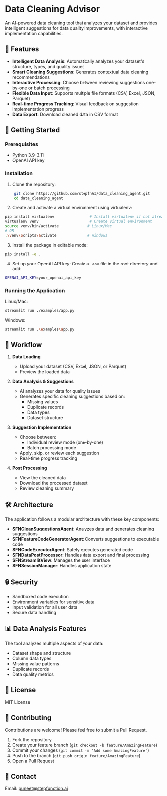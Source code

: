 # Data Cleaning Advisor

An AI-powered data cleaning tool that analyzes your dataset and provides intelligent suggestions for data quality improvements, with interactive implementation capabilities.

## 🌟 Features

- **Intelligent Data Analysis**: Automatically analyzes your dataset's structure, types, and quality issues
- **Smart Cleaning Suggestions**: Generates contextual data cleaning recommendations
- **Interactive Processing**: Choose between reviewing suggestions one-by-one or batch processing
- **Flexible Data Input**: Supports multiple file formats (CSV, Excel, JSON, Parquet)
- **Real-time Progress Tracking**: Visual feedback on suggestion implementation progress
- **Data Export**: Download cleaned data in CSV format

## 🚀 Getting Started

### Prerequisites

- Python 3.9-3.11
- OpenAI API key

### Installation

1. Clone the repository:

```bash
    git clone https://github.com/stepfnAI/data_cleaning_agent.git
    cd data_cleaning_agent
```

2. Create and activate a virtual environment using virtualenv:

```bash
pip install virtualenv                # Install virtualenv if not already installed
virtualenv venv                       # Create virtual environment
source venv/bin/activate             # Linux/Mac
# OR
.\venv\Scripts\activate              # Windows
```

3. Install the package in editable mode:

```bash
pip install -e .
```

4. Set up your OpenAI API key:
Create a `.env` file in the root directory and add:
```bash
OPENAI_API_KEY=your_openai_api_key
```

### Running the Application

Linux/Mac:
```bash
streamlit run ./examples/app.py
```

Windows:
```bash
streamlit run .\examples\app.py
```

## 🔄 Workflow

1. **Data Loading**
   - Upload your dataset (CSV, Excel, JSON, or Parquet)
   - Preview the loaded data

2. **Data Analysis & Suggestions**
   - AI analyzes your data for quality issues
   - Generates specific cleaning suggestions based on:
     - Missing values
     - Duplicate records
     - Data types
     - Dataset structure

3. **Suggestion Implementation**
   - Choose between:
     - Individual review mode (one-by-one)
     - Batch processing mode
   - Apply, skip, or review each suggestion
   - Real-time progress tracking

4. **Post Processing**
   - View the cleaned data
   - Download the processed dataset
   - Review cleaning summary

## 🛠️ Architecture

The application follows a modular architecture with these key components:

- **SFNCleanSuggestionsAgent**: Analyzes data and generates cleaning suggestions
- **SFNFeatureCodeGeneratorAgent**: Converts suggestions to executable code
- **SFNCodeExecutorAgent**: Safely executes generated code
- **SFNDataPostProcessor**: Handles data export and final processing
- **SFNStreamlitView**: Manages the user interface
- **SFNSessionManager**: Handles application state

## 🔒 Security

- Sandboxed code execution
- Environment variables for sensitive data
- Input validation for all user data
- Secure data handling

## 📊 Data Analysis Features

The tool analyzes multiple aspects of your data:
- Dataset shape and structure
- Column data types
- Missing value patterns
- Duplicate records
- Data quality metrics

## 📝 License

MIT License

## 🤝 Contributing

Contributions are welcome! Please feel free to submit a Pull Request.

1. Fork the repository
2. Create your feature branch (`git checkout -b feature/AmazingFeature`)
3. Commit your changes (`git commit -m 'Add some AmazingFeature'`)
4. Push to the branch (`git push origin feature/AmazingFeature`)
5. Open a Pull Request

## 📧 Contact

Email: puneet@stepfunction.ai